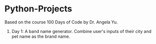 # Python-Projects
Based on the course 100 Days of Code by Dr. Angela Yu.

1. Day 1: A band name generator. Combine user's inputs of their city and pet name as the brand name.
